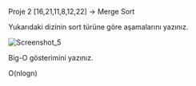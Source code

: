 Proje 2
[16,21,11,8,12,22] -> Merge Sort

Yukarıdaki dizinin sort türüne göre aşamalarını yazınız.

![Screenshot_5](https://github.com/Gnesh97/veriyapilarivealgoritma/assets/108699672/6cae8cc1-cd01-4c98-a1fc-bea2c10113a4)


Big-O gösterimini yazınız.

O(nlogn)
